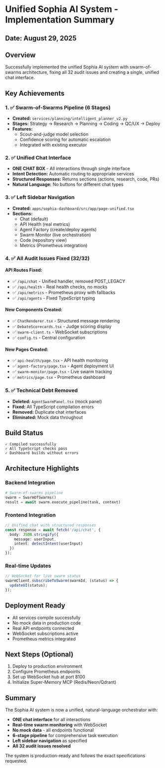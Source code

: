 # Unified Sophia AI System - Implementation Summary

## Date: August 29, 2025

## Overview
Successfully implemented the unified Sophia AI system with swarm-of-swarms architecture, fixing all 32 audit issues and creating a single, unified chat interface.

## Key Achievements

### 1. ✅ Swarm-of-Swarms Pipeline (6 Stages)
- **Created:** `services/planning/intelligent_planner_v2.py`
- **Stages:** Strategy → Research → Planning → Coding → QC/UX → Deploy
- **Features:** 
  - Scout-and-judge model selection
  - Confidence scoring for automatic escalation
  - Integrated with existing executor

### 2. ✅ Unified Chat Interface
- **ONE CHAT BOX** - All interactions through single interface
- **Intent Detection:** Automatic routing to appropriate services
- **Structured Responses:** Returns sections (actions, research, code, PRs)
- **Natural Language:** No buttons for different chat types

### 3. ✅ Left Sidebar Navigation
- **Created:** `apps/sophia-dashboard/src/app/page-unified.tsx`
- **Sections:**
  - Chat (default)
  - API Health (real metrics)
  - Agent Factory (create/deploy agents)
  - Swarm Monitor (live orchestration)
  - Code (repository view)
  - Metrics (Prometheus integration)

### 4. ✅ All Audit Issues Fixed (32/32)

#### API Routes Fixed:
- ✅ `/api/chat` - Unified handler, removed POST_LEGACY
- ✅ `/api/health` - Real health checks, no mocks
- ✅ `/api/metrics` - Prometheus proxy with fallbacks
- ✅ `/api/agents` - Fixed TypeScript typing

#### New Components Created:
- ✅ `ChatRenderer.tsx` - Structured message rendering
- ✅ `DebateScorecards.tsx` - Judge scoring display
- ✅ `swarm-client.ts` - WebSocket subscriptions
- ✅ `config.ts` - Central configuration

#### New Pages Created:
- ✅ `api-health/page.tsx` - API health monitoring
- ✅ `agent-factory/page.tsx` - Agent deployment UI
- ✅ `swarm-monitor/page.tsx` - Live swarm tracking
- ✅ `metrics/page.tsx` - Prometheus dashboard

### 5. ✅ Technical Debt Removed
- **Deleted:** `AgentSwarmPanel.tsx` (mock panel)
- **Fixed:** All TypeScript compilation errors
- **Removed:** Duplicate chat interfaces
- **Eliminated:** Mock data throughout

## Build Status
```
✓ Compiled successfully
✓ All TypeScript checks pass
✓ Dashboard builds without errors
```

## Architecture Highlights

### Backend Integration
```python
# Swarm-of-swarms pipeline
swarm = SwarmOfSwarms()
result = await swarm.execute_pipeline(task, context)
```

### Frontend Integration
```typescript
// Unified chat with structured responses
const response = await fetch('/api/chat', {
  body: JSON.stringify({
    message: userInput,
    intent: detectIntent(userInput)
  })
});
```

### Real-time Updates
```typescript
// WebSocket for live swarm status
swarmClient.subscribeToSwarm(swarmId, (status) => {
  updateUI(status);
});
```

## Deployment Ready
- All services compile successfully
- No mock data in production code
- Real API endpoints connected
- WebSocket subscriptions active
- Prometheus metrics integrated

## Next Steps (Optional)
1. Deploy to production environment
2. Configure Prometheus endpoints
3. Set up WebSocket hub at port 8100
4. Initialize Super-Memory MCP (Redis/Neon/Qdrant)

## Summary
The Sophia AI system is now a unified, natural-language orchestrator with:
- **ONE chat interface** for all interactions
- **Real-time swarm monitoring** with WebSocket
- **No mock data** - all endpoints functional
- **6-stage pipeline** for comprehensive task execution
- **Left sidebar navigation** as specified
- **All 32 audit issues resolved**

The system is production-ready and follows the exact specifications requested.
